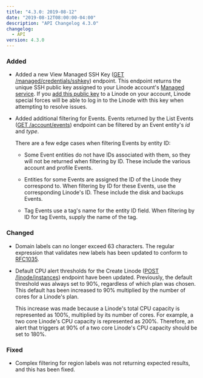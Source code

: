 ```yaml
---
title: "4.3.0: 2019-08-12"
date: "2019-08-12T08:00:00-04:00"
description: "API Changelog 4.3.0"
changelog:
  - API
version: 4.3.0
---
```


### Added

- Added a new View Managed SSH Key ([GET /managed/credentials/sshkey](https://www.linode.com/docs/api/managed/#managed-ssh-key-view)) endpoint. This endpoint returns the unique SSH public key assigned to your Linode account's [Managed service](https://www.linode.com/managed). If you [add this public key](https://www.linode.com/docs/platform/linode-managed/#adding-the-public-key) to a Linode on your account, Linode special forces will be able to log in to the Linode with this key when attempting to resolve issues.

- Added additional filtering for Events. Events returned by the List Events ([GET /account/events](https://www.linode.com/docs/api/account/#events-list)) endpoint can be filtered by an Event entity's _id_ and _type_.

  There are a few edge cases when filtering Events by entity ID:

  - Some Event entities do not have IDs associated with them, so they will not be returned when filtering by ID. These include the various account and profile Events.

  - Entities for some Events are assigned the ID of the Linode they correspond to. When filtering by ID for these Events, use the corresponding Linode's ID. These include the disk and backups Events.

  - Tag Events use a tag's name for the entity ID field. When filtering by ID for tag Events, supply the name of the tag.

### Changed

- Domain labels can no longer exceed 63 characters. The regular expression that validates new labels has been updated to conform to [RFC1035](https://tools.ietf.org/html/rfc1035).

- Default CPU alert thresholds for the Create Linode ([POST /linode/instances](https://www.linode.com/docs/api/linode-instances/#linode-create)) endpoint have been updated. Previously, the default threshold was always set to 90%, regardless of which plan was chosen. This default has been increased to 90% multiplied by the number of cores for a Linode's plan.

  This increase was made because a Linode's total CPU capacity is represented as 100%, multiplied by its number of cores. For example, a two core Linode's CPU capacity is represented as 200%. Therefore, an alert that triggers at 90% of a two core Linode's CPU capacity should be set to 180%.

### Fixed

- Complex filtering for region labels was not returning expected results, and this has been fixed.
